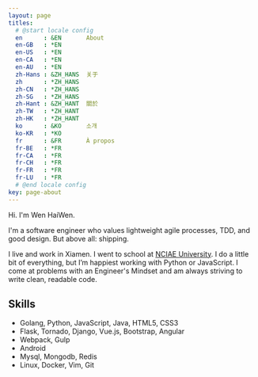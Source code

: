 ```yaml
---
layout: page
titles:
  # @start locale config
  en      : &EN       About
  en-GB   : *EN
  en-US   : *EN
  en-CA   : *EN
  en-AU   : *EN
  zh-Hans : &ZH_HANS  关于
  zh      : *ZH_HANS
  zh-CN   : *ZH_HANS
  zh-SG   : *ZH_HANS
  zh-Hant : &ZH_HANT  關於
  zh-TW   : *ZH_HANT
  zh-HK   : *ZH_HANT
  ko      : &KO       소개
  ko-KR   : *KO
  fr      : &FR       À propos
  fr-BE   : *FR
  fr-CA   : *FR
  fr-CH   : *FR
  fr-FR   : *FR
  fr-LU   : *FR
  # @end locale config
key: page-about
---
```


Hi. I'm Wen HaiWen.

I'm a software engineer who values lightweight agile processes, TDD, and good design. But above all: shipping.

I live and work in Xiamen. I went to school at [NCIAE University](http://www.nciae.edu.cn/). I do a little bit of everything, but I’m happiest working with Python or JavaScript. I come at problems with an Engineer's Mindset and am always striving to write clean, readable code.

## Skills

- Golang, Python, JavaScript, Java, HTML5, CSS3
- Flask, Tornado, Django, Vue.js, Bootstrap, Angular
- Webpack, Gulp
- Android
- Mysql, Mongodb, Redis
- Linux, Docker, Vim, Git

